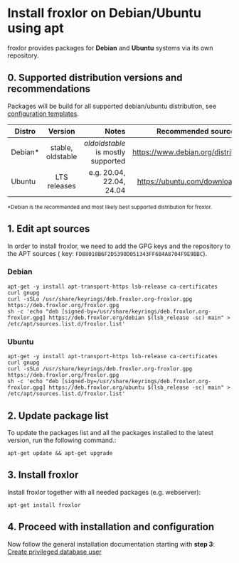 # Install froxlor on Debian/Ubuntu using apt

froxlor provides packages for __Debian__ and __Ubuntu__ systems via its own repository.

## 0. Supported distribution versions and recommendations

Packages will be build for all supported debian/ubuntu distribution,
see [configuration templates](https://github.com/Froxlor/Froxlor/tree/main/lib/configfiles).

| Distro  |      Version      |                              Notes |             Recommended source for ISO |
|---------|:-----------------:|-----------------------------------:|---------------------------------------:|
| Debian* | stable, oldstable | *oldoldstable* is mostly supported | https://www.debian.org/distrib/netinst |
| Ubuntu  |   LTS releases    |           e.g. 20.04, 22.04, 24.04 |     https://ubuntu.com/download/server |

<small>*Debian is the recommended and most likely best supported distribution for froxlor.</small>

## 1. Edit apt sources

In order to install froxlor, we need to add the GPG keys and the repository to the APT sources (
key: `FD88018B6F2D5390D051343FF6B4A8704F9E9BBC`).

### Debian

````shell
apt-get -y install apt-transport-https lsb-release ca-certificates curl gnupg
curl -sSLo /usr/share/keyrings/deb.froxlor.org-froxlor.gpg https://deb.froxlor.org/froxlor.gpg
sh -c 'echo "deb [signed-by=/usr/share/keyrings/deb.froxlor.org-froxlor.gpg] https://deb.froxlor.org/debian $(lsb_release -sc) main" > /etc/apt/sources.list.d/froxlor.list'
````

### Ubuntu

````shell
apt-get -y install apt-transport-https lsb-release ca-certificates curl gnupg
curl -sSLo /usr/share/keyrings/deb.froxlor.org-froxlor.gpg https://deb.froxlor.org/froxlor.gpg
sh -c 'echo "deb [signed-by=/usr/share/keyrings/deb.froxlor.org-froxlor.gpg] https://deb.froxlor.org/ubuntu $(lsb_release -sc) main" > /etc/apt/sources.list.d/froxlor.list'
````

## 2. Update package list

To update the packages list and all the packages installed to the latest version, run the following command.:

````shell
apt-get update && apt-get upgrade
````

## 3. Install froxlor

Install froxlor together with all needed packages (e.g. webserver):

````shell
apt-get install froxlor
````

## 4. Proceed with installation and configuration

Now follow the general installation documentation starting with **step 3**: [Create privileged database user](tarball.html#_3-create-privileged-database-user)
